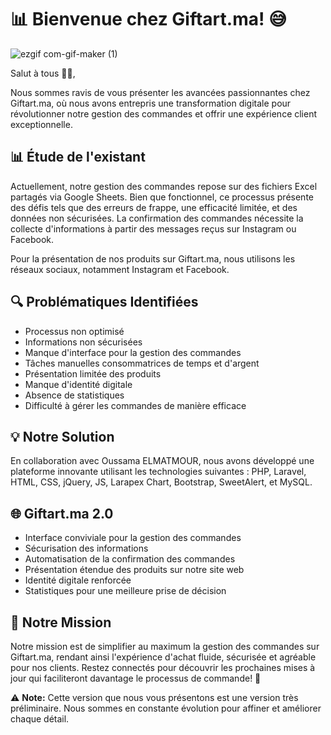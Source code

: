 # 📊 Bienvenue chez Giftart.ma! 😅

![ezgif com-gif-maker (1)](https://github.com/yassinelamlaika/proxy_grabber/assets/27789372/2875d23c-3c08-4c62-bc80-334beea36673)


Salut à tous 👋🏼,

Nous sommes ravis de vous présenter les avancées passionnantes chez Giftart.ma, où nous avons entrepris une transformation digitale pour révolutionner notre gestion des commandes et offrir une expérience client exceptionnelle.

## 📊 Étude de l'existant

Actuellement, notre gestion des commandes repose sur des fichiers Excel partagés via Google Sheets. Bien que fonctionnel, ce processus présente des défis tels que des erreurs de frappe, une efficacité limitée, et des données non sécurisées. La confirmation des commandes nécessite la collecte d'informations à partir des messages reçus sur Instagram ou Facebook.

Pour la présentation de nos produits sur Giftart.ma, nous utilisons les réseaux sociaux, notamment Instagram et Facebook.

## 🔍 Problématiques Identifiées

- Processus non optimisé
- Informations non sécurisées
- Manque d'interface pour la gestion des commandes
- Tâches manuelles consommatrices de temps et d'argent
- Présentation limitée des produits
- Manque d'identité digitale
- Absence de statistiques
- Difficulté à gérer les commandes de manière efficace

## 💡 Notre Solution

En collaboration avec Oussama ELMATMOUR, nous avons développé une plateforme innovante utilisant les technologies suivantes : PHP, Laravel, HTML, CSS, jQuery, JS, Larapex Chart, Bootstrap, SweetAlert, et MySQL.

## 🌐 Giftart.ma 2.0

- Interface conviviale pour la gestion des commandes
- Sécurisation des informations
- Automatisation de la confirmation des commandes
- Présentation étendue des produits sur notre site web
- Identité digitale renforcée
- Statistiques pour une meilleure prise de décision

## 🎉 Notre Mission

Notre mission est de simplifier au maximum la gestion des commandes sur Giftart.ma, rendant ainsi l'expérience d'achat fluide, sécurisée et agréable pour nos clients. Restez connectés pour découvrir les prochaines mises à jour qui faciliteront davantage le processus de commande! 🚀

⚠️ **Note:** Cette version que nous vous présentons est une version très préliminaire. Nous sommes en constante évolution pour affiner et améliorer chaque détail.
